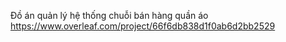 Đồ án quản lý hệ thống chuỗi bán hàng quần áo https://www.overleaf.com/project/66f6db838d1f0ab6d2bb2529
